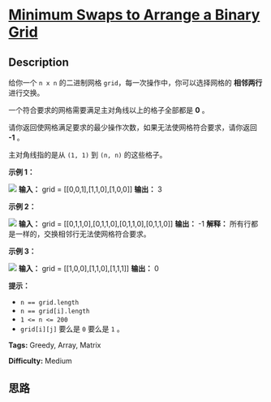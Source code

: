 # [Minimum Swaps to Arrange a Binary Grid][title]

## Description

给你一个 `n x n` 的二进制网格 `grid`，每一次操作中，你可以选择网格的  **相邻两行**  进行交换。

一个符合要求的网格需要满足主对角线以上的格子全部都是 **0**  。

请你返回使网格满足要求的最少操作次数，如果无法使网格符合要求，请你返回 **-1**  。

主对角线指的是从 `(1, 1)` 到 `(n, n)` 的这些格子。



**示例 1：**

![](https://assets.leetcode-cn.com/aliyun-lc-upload/uploads/2020/08/02/fw.jpg)
            **输入：** grid = [[0,0,1],[1,1,0],[1,0,0]]    **输出：** 3    

**示例 2：**

![](https://assets.leetcode-cn.com/aliyun-lc-upload/uploads/2020/08/02/e2.jpg)
            **输入：** grid = [[0,1,1,0],[0,1,1,0],[0,1,1,0],[0,1,1,0]]    **输出：** -1    **解释：** 所有行都是一样的，交换相邻行无法使网格符合要求。    

**示例 3：**

![](https://assets.leetcode-cn.com/aliyun-lc-upload/uploads/2020/08/02/e3.jpg)
            **输入：** grid = [[1,0,0],[1,1,0],[1,1,1]]    **输出：** 0    



**提示：**

  * `n == grid.length`
  * `n == grid[i].length`
  * `1 <= n <= 200`
  * `grid[i][j]` 要么是 `0` 要么是 `1` 。


**Tags:** Greedy, Array, Matrix

**Difficulty:** Medium

## 思路

[title]: https://leetcode-cn.com/problems/minimum-swaps-to-arrange-a-binary-grid
